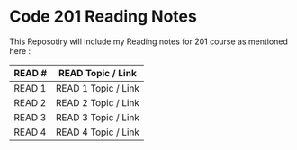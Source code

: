# Code 201 Reading Notes

This Reposotiry will include my Reading notes for 201 course as mentioned here :


READ #     | READ Topic / Link  
-----------|--------------
READ 1     | READ 1 Topic / Link  
READ 2     | READ 2 Topic / Link 
READ 3     | READ 3 Topic / Link 
READ 4     | READ 4 Topic / Link 

